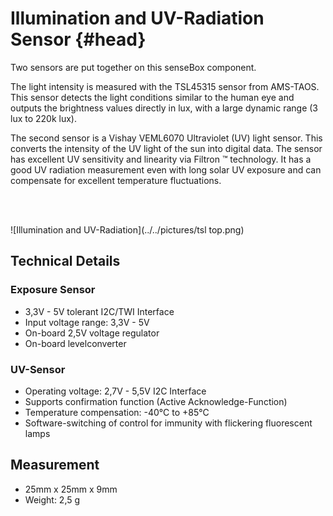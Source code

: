 # Illumination and UV-Radiation Sensor {#head}
<div class="description">

Two sensors are put together on this senseBox component.

The light intensity is measured with the TSL45315 sensor from AMS-TAOS. This sensor detects the light conditions similar to the human eye and outputs the brightness values directly in lux, with a large dynamic range (3 lux to 220k lux).

The second sensor is a Vishay VEML6070 Ultraviolet (UV) light sensor. This converts the intensity of the UV light of the sun into digital data. The sensor has excellent UV sensitivity and linearity via Filtron ™ technology. It has a good UV radiation measurement even with long solar UV exposure and can compensate for excellent temperature fluctuations.

</div>
<div class="line">
    <br>
    <br>
</div>

![Illumination and UV-Radiation](../../pictures/tsl top.png)

## Technical Details

### Exposure Sensor

* 3,3V - 5V tolerant I2C/TWI Interface
* Input voltage range: 3,3V - 5V
* On-board 2,5V voltage regulator
* On-board levelconverter

### UV-Sensor

* Operating voltage: 2,7V - 5,5V I2C Interface
* Supports confirmation function  (Active Acknowledge-Function)
* Temperature compensation: -40°C to +85°C
* Software-switching of control for immunity with flickering fluorescent lamps

## Measurement
* 25mm x 25mm x 9mm
* Weight: 2,5 g
